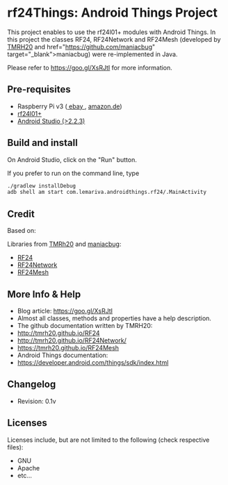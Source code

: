 rf24Things: Android Things Project
=====================================

This project enables to use the rf24l01+ modules with Android Things. In this project the classes RF24, RF24Network and RF24Mesh (developed by <a href="http://tmrh20.github.io/">TMRH20</a> and href="https://github.com/maniacbug" target="_blank">maniacbug</a>) were re-implemented in Java.

Please refer to https://goo.gl/XsRJtI for more information.

Pre-requisites
--------------

- Raspberry Pi v3 (<a href="https://rover.ebay.com/rover/1/707-53477-19255-0/1?icep_id=114&ipn=icep&toolid=20004&campid=5338002758&mpre=http%3A%2F%2Fwww.ebay.de%2Fsch%2Fi.html%3F_from%3DR40%26_trksid%3Dp2050601.m570.l1313.TR0.TRC0.H0.Xraspberry%2Bpi.TRS0%26_nkw%3Draspberry%2Bpi%26_sacat%3D0">
ebay
</a>, <a href="amazon.de">amazon.de</a>)
- <a href="https://rover.ebay.com/rover/1/707-53477-19255-0/1?icep_id=114&ipn=icep&toolid=20004&campid=5338002758&mpre=http%3A%2F%2Fwww.ebay.de%2Fsch%2Fi.html%3F_odkw%3Draspberry%2Bpi%26_osacat%3D0%26_from%3DR40%26_trksid%3Dp2045573.m570.l1313.TR0.TRC0.H0.Xrf24l01%252B.TRS0%26_nkw%3Drf24l01%252B%26_sacat%3D0">rf24l01+</a>
- <a href="https://developer.android.com/studio/index.html" target="_blank"> Android Studio (>2.2.3) </a> 


Build and install
--------------------

On Android Studio, click on the "Run" button.

If you prefer to run on the command line, type

```bash
./gradlew installDebug
adb shell am start com.lemariva.androidthings.rf24/.MainActivity
```

Credit
--------------------
Based on:

Libraries from <a href="https://github.com/TMRh20" target="_blank">TMRh20</a> and <a href="https://github.com/maniacbug" target="_blank">maniacbug</a>:
* <a href="https://github.com/TMRh20/RF24" target="_blank">RF24</a>
* <a href="https://github.com/TMRh20/RF24Network" target="_blank">RF24Network</a>
* <a href="https://github.com/TMRh20/RF24Mesh" target="_blank">RF24Mesh</a>

More Info & Help
--------------------
* Blog article: https://goo.gl/XsRJtI
* Almost all classes, methods and properties have a help description.
* The github documentation written by TMRH20: 
 * http://tmrh20.github.io/RF24 
 * http://tmrh20.github.io/RF24Network/
 * https://tmrh20.github.io/RF24Mesh
* Android Things documentation: 
 * https://developer.android.com/things/sdk/index.html
 
Changelog
-------------------
* Revision: 0.1v
 
Licenses
--------------------
Licenses include, but are not limited to the following (check respective files): 
* GNU 
* Apache
* etc...
